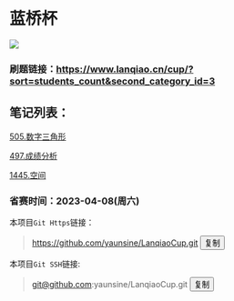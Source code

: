 # 蓝桥杯
![](https://img.shields.io/badge/语言-python-orange.svg)


### 刷题链接：https://www.lanqiao.cn/cup/?sort=students_count&second_category_id=3


## 笔记列表：

[505.数字三角形](505数字三角形.md)

[497.成绩分析](497成绩.md)

[1445.空间](1445空间.md)


### 省赛时间：2023-04-08(周六)

本项目`Git Https`链接：
> https://github.com/yaunsine/LanqiaoCup.git
<button onclick="javascript:navigator.clipboard.writeText('https://github.com/yaunsine/LanqiaoCup.git');">复制</button>

本项目`Git SSH`链接:
> git@github.com:yaunsine/LanqiaoCup.git
> <button onclick="javascript:navigator.clipboard.writeText('git@github.com:yaunsine/LanqiaoCup.git');">复制</button>